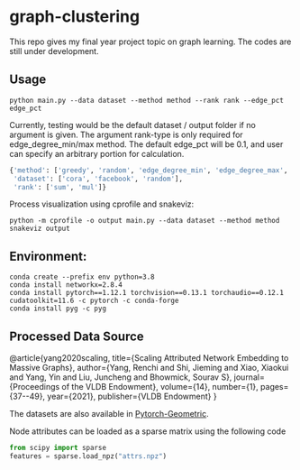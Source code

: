 # graph-clustering
This repo gives my final year project topic on graph learning. The codes are still under development.

## Usage
```commandline
python main.py --data dataset --method method --rank rank --edge_pct edge_pct
```
Currently, testing would be the default dataset / output folder if no argument is given.
The argument rank-type is only required for edge_degree_min/max method.
The default edge_pct will be 0.1, and user can specify an arbitrary portion for calculation.

```python
{'method': ['greedy', 'random', 'edge_degree_min', 'edge_degree_max', 'min_degree_max_distance'], 
 'dataset': ['cora', 'facebook', 'random'], 
 'rank': ['sum', 'mul']}
```
Process visualization using cprofile and snakeviz:
```commandline
python -m cprofile -o output main.py --data dataset --method method
snakeviz output
```

## Environment: 
```commandline
conda create --prefix env python=3.8
conda install networkx=2.8.4
conda install pytorch==1.12.1 torchvision==0.13.1 torchaudio==0.12.1 cudatoolkit=11.6 -c pytorch -c conda-forge
conda install pyg -c pyg
```

## Processed Data Source
@article{yang2020scaling,
  title={Scaling Attributed Network Embedding to Massive Graphs},
  author={Yang, Renchi and Shi, Jieming and Xiao, Xiaokui and Yang, Yin and Liu, Juncheng and Bhowmick, Sourav S},
  journal={Proceedings of the VLDB Endowment},
  volume={14},
  number={1},
  pages={37--49},
  year={2021},
  publisher={VLDB Endowment}
}

The datasets are also available in [Pytorch-Geometric](https://pytorch-geometric.readthedocs.io/en/latest/modules/datasets.html#torch_geometric.datasets.AttributedGraphDataset). 

Node attributes can be loaded as a sparse matrix using the following code

```python
from scipy import sparse
features = sparse.load_npz("attrs.npz")
```